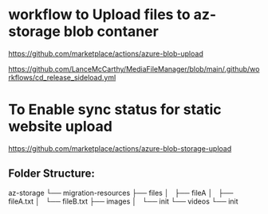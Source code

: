 # workflow to Upload files to az-storage blob contaner



https://github.com/marketplace/actions/azure-blob-upload 

https://github.com/LanceMcCarthy/MediaFileManager/blob/main/.github/workflows/cd_release_sideload.yml 

# To Enable sync status for static website upload
https://github.com/marketplace/actions/azure-blob-storage-upload 


Folder Structure:
-----------------
az-storage
└── migration-resources
    ├── files
    │   ├── fileA
    │   ├── fileA.txt
    │   └── fileB.txt
    ├── images
    │   └── init
    └── videos
        └── init
